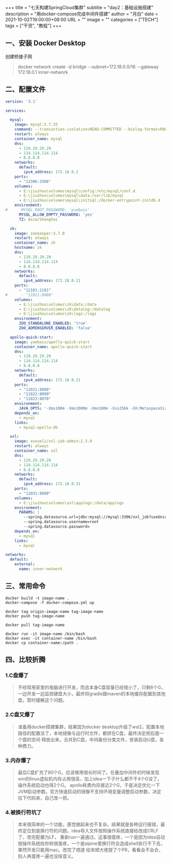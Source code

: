 +++
title       = "七天构建SpringCloud集群"
subtitle    = "day2：基础设施搭建"
description = "用docker-compose完成中间件搭建"
author      = "月白"
date        = 2021-10-02T19:00:00+08:00
URL         = ""
image       = ""
categories  = ["TECH"]
tags        = ["干货", "教程"]
+++

## 一、安装 Docker Desktop

创建桥接子网

> docker network create -d bridge --subnet=172.18.0.0/16 --gateway 172.18.0.1 inner-network

## 二、配置文件

```yaml
version: '3.1'

services:

  mysql:
    image: mysql:5.7.35
    command: --transaction-isolation=READ-COMMITTED --binlog-format=ROW --character-set-server=utf8mb4 --collation-server=utf8mb4_general_ci
    restart: always
    container_name: mysql
    dns:
      - 119.29.29.29
      - 114.114.114.114
      - 8.8.8.8
    networks:
      default:
        ipv4_address: 172.18.0.2
    ports:
      - "13306:3306"
    volumes:
      - E:\jiuzhou\volumes\mysql\config:/etc/mysql/conf.d
      - E:\jiuzhou\volumes\mysql\data:/var/lib/mysql
      - E:\jiuzhou\volumes\mysql\initsql:/docker-entrypoint-initdb.d
    environment:
#      MYSQL_ROOT_PASSWORD: 'yuebaix'
      MYSQL_ALLOW_EMPTY_PASSWORD: 'yes'
      TZ: Asia/Shanghai

  zk:
    image: zookeeper:3.7.0
    restart: always
    container_name: zk
    hostname: zk
    dns:
      - 119.29.29.29
      - 114.114.114.114
      - 8.8.8.8
    networks:
      default:
        ipv4_address: 172.18.0.11
    ports:
      - "12181:2181"
#      - "11011:8080"
    volumes:
      - E:\jiuzhou\volumes\zk\data:/data
      - E:\jiuzhou\volumes\zk\datalog:/datalog
      - E:\jiuzhou\volumes\zk\logs:/logs
    environment:
      ZOO_STANDALONE_ENABLED: 'true'
      ZOO_ADMINSERVER_ENABLED: 'false'

  apollo-quick-start:
    image: yuebaix/apollo-quick-start
    container_name: apollo-quick-start
    dns:
      - 119.29.29.29
      - 114.114.114.114
      - 8.8.8.8
    networks:
      default:
        ipv4_address: 172.18.0.21
    ports:
      - "11021:8080"
      - "11022:8090"
      - "11023:8070"
    environment:
      JAVA_OPTS: '-Xms100m -Xmx1000m -Xmn100m -Xss256k -XX:MetaspaceSize=10m -XX:MaxMetaspaceSize=250m'
    depends_on:
      - mysql
    links:
      - mysql:apollo-db

  xxl:
    image: xuxueli/xxl-job-admin:2.3.0
    restart: always
    container_name: xxl
    dns:
      - 119.29.29.29
      - 114.114.114.114
      - 8.8.8.8
    networks:
      default:
        ipv4_address: 172.18.0.31
    ports:
      - "11031:8080"
    volumes:
      - E:\jiuzhou\volumes\xxl\applogs:/data/applogs
    environment:
      PARAMS: |
        --spring.datasource.url=jdbc:mysql://mysql:3306/xxl_job?useUnicode=true&characterEncoding=UTF-8&autoReconnect=true&serverTimezone=Asia/Shanghai
        --spring.datasource.username=root
        --spring.datasource.password=
    depends_on:
      - mysql
    links:
      - mysql

networks:
  default:
    external:
      name: inner-network
```

## 三、常用命令

```shell
docker build -t image-name .
docker-compose -f docker-compose.yml up

docker tag origin-image-name tag-image-name
docker push tag-image-name

docker pull tag-image-name

docker run -it image-name /bin/bash
docker exec -it container-name /bin/bash
docker cp container-name:/path .
```

## 四、比较折腾

### 1.C盘爆了

> 不经常用家里的电脑进行开发，而且本身C盘容量已经很小了，只剩6个G，一边开发一边监控硬盘大小，最终将gradle跟maven的本地缓存配置到其他盘，暂时缓解这个问题。

### 2.C盘又爆了

> 准备用docker搭建集群，结果因为docker desktop升级了wsl2，配置本地路径的配置没了，本地镜像与运行时文件，都挤在C盘，最终决定把后面一个盘的空间
> 释放出来，合并到C盘，中间备份分类文件，安装启动U盘，各种费力。

### 3.内存爆了

> 最后C盘扩充了80个G，应该够用很长时间了。在叠加中间件的时候发现win的linux虚拟机内存占用很高，加上idea一下子什么都不干4个G没了，操作系统启动也得2个G。
> apollo耗费内存接近2个G，于是决定优化一下JVM启动参数。官方快速启动的镜像不支持环境变量调整启动参数，决定拉下代码来，自己改一把。

### 4.被换行符坑了

> 本来很简单的一个功能，感觉做起来也不复杂。结果就是各种运行报错，最终定位到是换行符的问题。idea导入文件按照操作系统直接给改成CRLF了，改完配置为LF，
> 重新run一遍通过。这事很蛋疼，一个是因为idea自动按操作系统给你转很蛋疼，一个是alpine里换行符会造成shell执行不下去，果然开发只能用mac。改完了顺道
> 给宋顺大佬提了个PR，看看会不会合，别人再蛋疼一遍也没啥意义。
